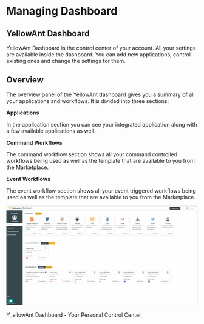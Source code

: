 # Managing Dashboard

## YellowAnt Dashboard

YellowAnt Dashboard is the control center of your account. All your settings are available inside the dashboard. You can add new applications, control existing ones and change the settings for them.

## Overview

The overview panel of the YellowAnt dashboard gives you a summary of all your applications and workflows. It is divided into three sections:

**Applications**

In the application section you can see your integrated application along with a few available applications as well.

**Command Workflows** 

The command workflow section shows all your command controlled workflows being used as well as the template that are available to you from the Marketplace.

**Event Workflows**

The event workflow section shows all your event triggered workflows being used as well as the template that are available to you from the Marketplace.

![](../.gitbook/assets/image%20%28297%29.png)

Y_ellowAnt Dashboard - Your Personal Control Center_



